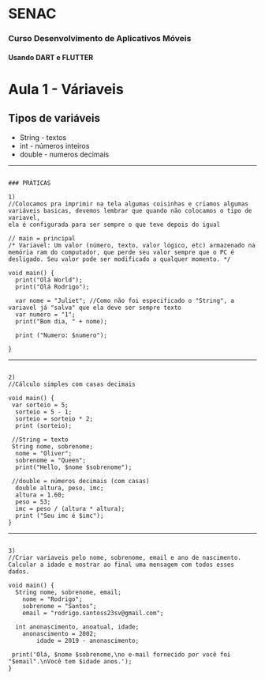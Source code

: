 # SENAC
### Curso Desenvolvimento de Aplicativos Móveis
#### Usando **DART** e **FLUTTER**

# Aula 1 - Váriaveis

## Tipos de variáveis
- String - textos
- int - números inteiros
- double - numeros decimais


----------------------------------------------------------------------------------------------------------------------------------------

```

### PRÁTICAS

1)
//Colocamos pra imprimir na tela algumas coisinhas e criamos algumas variáveis basicas, devemos lembrar que quando não colocamos o tipo de variavel,
ela é configurada para ser sempre o que teve depois do igual

// main = principal
/* Variavel: Um valor (número, texto, valor lógico, etc) armazenado na memória ram do computador, que perde seu valor sempre que o PC é desligado. Seu valor pode ser modificado a qualquer momento. */

void main() {
  print("Olá World");
  print("Olá Rodrigo");
  
  var nome = "Juliet"; //Como não foi especificado o "String", a variavel já "salva" que ela deve ser sempre texto
  var numero = "1";
  print("Bom dia, " + nome);
  
  print ("Numero: $numero");
  
}

```

------------------------------------------------------------

```

2)
//Cálculo simples com casas decimais

void main() {
 var sorteio = 5;
  sorteio = 5 - 1;
  sorteio = sorteio * 2;
  print (sorteio);
  
 //String = texto
 String nome, sobrenome;
  nome = "Oliver";
  sobrenome = "Queen";
  print("Hello, $nome $sobrenome");
  
 //double = números decimais (com casas)
  double altura, peso, imc;
  altura = 1.60;
  peso = 53;
  imc = peso / (altura * altura);
  print ("Seu imc é $imc");
}

```

------------------------------------------------------------

```

3)
//Criar variaveis pelo nome, sobrenome, email e ano de nascimento. Calcular a idade e mostrar ao final uma mensagem com todos esses dados.

void main() {
  String nome, sobrenome, email;
    nome = "Rodrigo";
  	sobrenome = "Santos";
  	email = "rodrigo.santoss23sv@gmail.com";
      
  int anonascimento, anoatual, idade;
    anonascimento = 2002;
 		idade = 2019 - anonascimento;
 
 print('Olá, $nome $sobrenome,\no e-mail fornecido por você foi "$email".\nVocê tem $idade anos.');
}

```
